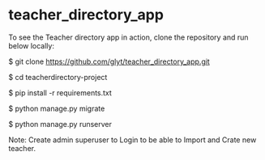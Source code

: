 # teacher_directory_app

To see the Teacher directory app in action, clone the repository and run below locally:

$ git clone https://github.com/glyt/teacher_directory_app.git

$ cd teacherdirectory-project

$ pip install -r requirements.txt

$ python manage.py migrate

$ python manage.py runserver

Note: Create admin superuser to Login to be able to Import and Crate new teacher.

